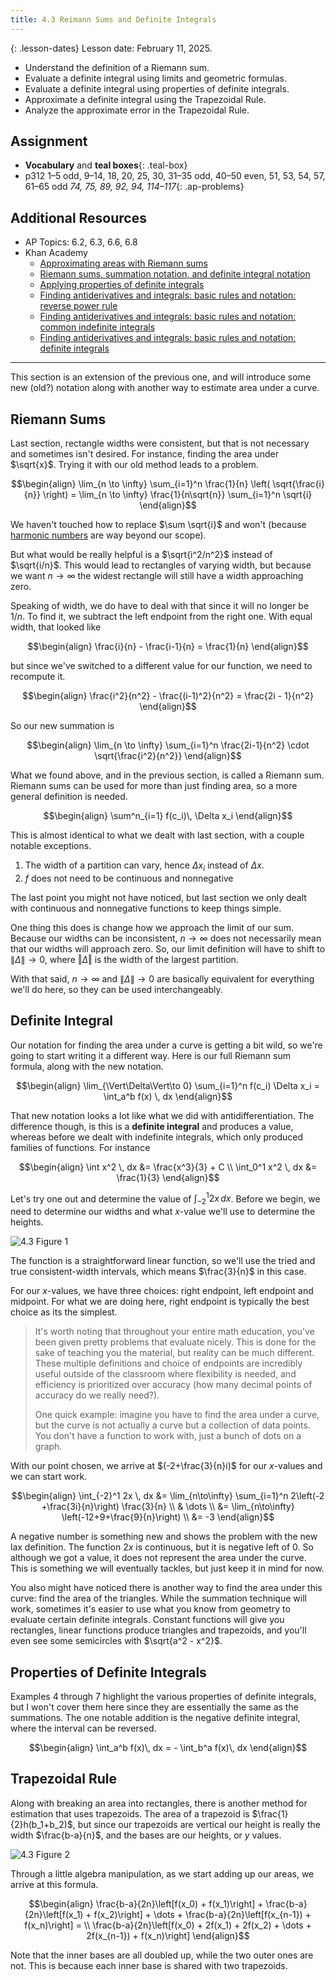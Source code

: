```yaml
---
title: 4.3 Reimann Sums and Definite Integrals
---
```


{: .lesson-dates}
Lesson date: February 11, 2025.

- Understand the definition of a Riemann sum.
- Evaluate a definite integral using limits and geometric formulas.
- Evaluate a definite integral using properties of definite integrals.
- Approximate a definite integral using the Trapezoidal Rule.
- Analyze the approximate error in the Trapezoidal Rule.

## Assignment

- **Vocabulary** and **teal boxes**{: .teal-box}
- p312 1–5 odd, 9–14, 18, 20, 25, 30, 31–35 odd, 40–50 even, 51, 53, 54, 57, 61–65 odd *74, 75, 89, 92, 94, 114–117*{: .ap-problems}

## Additional Resources

- AP Topics: 6.2, 6.3, 6.6, 6.8
- Khan Academy
  - [Approximating areas with Riemann sums](https://www.khanacademy.org/math/ap-calculus-ab/ab-integration-new/ab-6-2/v/simple-riemann-approximation-using-rectangles)
  - [Riemann sums, summation notation, and definite integral notation](https://www.khanacademy.org/math/ap-calculus-ab/ab-integration-new/ab-6-3/v/sigma-notation-sum)
  - [Applying properties of definite integrals](https://www.khanacademy.org/math/ap-calculus-ab/ab-integration-new/ab-6-6/v/negative-definite-integrals)
  - [Finding antiderivatives and integrals: basic rules and notation: reverse power rule](https://www.khanacademy.org/math/ap-calculus-ab/ab-integration-new/ab-6-8a/v/indefinite-integrals-of-x-raised-to-a-power)
  - [Finding antiderivatives and integrals: basic rules and notation: common indefinite integrals](https://www.khanacademy.org/math/ap-calculus-ab/ab-integration-new/ab-6-8b/v/antiderivative-of-x-1)
  - [Finding antiderivatives and integrals: basic rules and notation: definite integrals](https://www.khanacademy.org/math/ap-calculus-ab/ab-integration-new/ab-6-8c/v/reverse-power-rule-for-definite-integrals)

---

This section is an extension of the previous one, and will introduce some new (old?) notation along with another way to estimate area under a curve.

## Riemann Sums

Last section, rectangle widths were consistent, but that is not necessary and sometimes isn't desired. For instance, finding the area under $\sqrt{x}$. Trying it with our old method leads to a problem.

$$\begin{align}
\lim_{n \to \infty} \sum_{i=1}^n \frac{1}{n} \left( \sqrt{\frac{i}{n}} \right) = \lim_{n \to \infty} \frac{1}{n\sqrt{n}} \sum_{i=1}^n \sqrt{i}
\end{align}$$

We haven't touched how to replace $\sum \sqrt{i}$ and won't (because [harmonic numbers](https://math.stackexchange.com/questions/938225/calculate-summation-of-square-roots) are way beyond our scope).

But what would be really helpful is a $\sqrt{i^2/n^2}$ instead of $\sqrt{i/n}$. This would lead to rectangles of varying width, but because we want $n \to \infty$ the widest rectangle will still have a width approaching zero.

Speaking of width, we do have to deal with that since it will no longer be $1/n$. To find it, we subtract the left endpoint from the right one. With equal width, that looked like

$$\begin{align}
\frac{i}{n} - \frac{i-1}{n} = \frac{1}{n}
\end{align}$$

but since we've switched to a different value for our function, we need to recompute it.

$$\begin{align}
\frac{i^2}{n^2} - \frac{(i-1)^2}{n^2} = \frac{2i - 1}{n^2}
\end{align}$$

So our new summation is

$$\begin{align}
\lim_{n \to \infty} \sum_{i=1}^n \frac{2i-1}{n^2} \cdot \sqrt{\frac{i^2}{n^2}}
\end{align}$$

What we found above, and in the previous section, is called a Riemann sum. Riemann sums can be used for more than just finding area, so a more general definition is needed.

$$\begin{align}
\sum^n_{i=1} f(c_i)\, \Delta x_i
\end{align}$$

This is almost identical to what we dealt with last section, with a couple notable exceptions.

1. The width of a partition can vary, hence $\Delta x_i$ instead of $\Delta x$.
2. $f$ does not need to be continuous and nonnegative

The last point you might not have noticed, but last section we only dealt with continuous and nonnegative functions to keep things simple.

One thing this does is change how we approach the limit of our sum. Because our widths can be inconsistent, $n\to\infty$ does not necessarily mean that our widths will approach zero. So, our limit definition will have to shift to $\lVert\Delta\rVert\to 0$, where $\Vert\Delta\Vert$ is the width of the largest partition.

With that said, $n\to\infty$ and $\lVert\Delta\rVert\to 0$ are basically equivalent for everything we'll do here, so they can be used interchangeably.

## Definite Integral

Our notation for finding the area under a curve is getting a bit wild, so we're going to start writing it a different way. Here is our full Riemann sum formula, along with the new notation.

$$\begin{align}
\lim_{\Vert\Delta\Vert\to 0} \sum_{i=1}^n f(c_i) \Delta x_i = \int_a^b f(x) \, dx
\end{align}$$

That new notation looks a lot like what we did with antidifferentiation. The difference though, is this is a **definite integral** and produces a value, whereas before we dealt with indefinite integrals, which only produced families of functions. For instance

$$\begin{align}
\int x^2 \, dx &= \frac{x^3}{3} + C \\
\int_0^1 x^2 \, dx &= \frac{1}{3}
\end{align}$$

Let's try one out and determine the value of $\int_{-2}^1 2x \, dx$. Before we begin, we need to determine our widths and what $x$-value we'll use to determine the heights.

![4.3 Figure 1](../img/4.3-figure-1.png)

The function is a straightforward linear function, so we'll use the tried and true consistent-width intervals, which means $\frac{3}{n}$ in this case.

For our $x$-values, we have three choices: right endpoint, left endpoint and midpoint. For what we are doing here, right endpoint is typically the best choice as its the simplest.

> It's worth noting that throughout your entire math education, you've been given pretty problems that evaluate nicely. This is done for the sake of teaching you the material, but reality can be much different. These multiple definitions and choice of endpoints are incredibly useful outside of the classroom where flexibility is needed, and efficiency is prioritized over accuracy (how many decimal points of accuracy do we really need?).
>
> One quick example: imagine you have to find the area under a curve, but the curve is not actually a curve but a collection of data points. You don't have a function to work with, just a bunch of dots on a graph.

With our point chosen, we arrive at $(-2+\frac{3}{n}i)$ for our $x$-values and we can start work.

$$\begin{align}
\int_{-2}^1 2x \, dx &= \lim_{n\to\infty} \sum_{i=1}^n 2\left(-2 +\frac{3i}{n}\right) \frac{3}{n} \\
                     & \dots \\
                     &= \lim_{n\to\infty} \left(-12+9+\frac{9}{n}\right) \\
                     &= -3
\end{align}$$

A negative number is something new and shows the problem with the new lax definition. The function $2x$ is continuous, but it is negative left of 0. So although we got a value, it does not represent the area under the curve. This is something we will eventually tackles, but just keep it in mind for now.

You also might have noticed there is another way to find the area under this curve: find the area of the triangles. While the summation technique will work, sometimes it's easier to use what you know from geometry to evaluate certain definite integrals. Constant functions will give you rectangles, linear functions produce triangles and trapezoids, and you'll even see some semicircles with $\sqrt{a^2 - x^2}$.

## Properties of Definite Integrals

Examples 4 through 7 highlight the various properties of definite integrals, but I won't cover them here since they are essentially the same as the summations. The one notable addition is the negative definite integral, where the interval can be reversed.

$$\begin{align}
\int_a^b f(x)\, dx = - \int_b^a f(x)\, dx
\end{align}$$

## Trapezoidal Rule

Along with breaking an area into rectangles, there is another method for estimation that uses trapezoids. The area of a trapezoid is $\frac{1}{2}h(b_1+b_2)$, but since our trapezoids are vertical our height is really the width $\frac{b-a}{n}$, and the bases are our heights, or $y$ values.

![4.3 Figure 2](../img/4.3-figure-2.png)

Through a little algebra manipulation, as we start adding up our areas, we arrive at this formula.

$$\begin{align}
\frac{b-a}{2n}\left[f(x_0) + f(x_1)\right] + \frac{b-a}{2n}\left[f(x_1) + f(x_2)\right] + \dots + \frac{b-a}{2n}\left[f(x_{n-1}) + f(x_n)\right] = \\
\frac{b-a}{2n}\left[f(x_0) + 2f(x_1) + 2f(x_2) + \dots + 2f(x_{n-1}) + f(x_n)\right]
\end{align}$$

Note that the inner bases are all doubled up, while the two outer ones are not. This is because each inner base is shared with two trapezoids.
